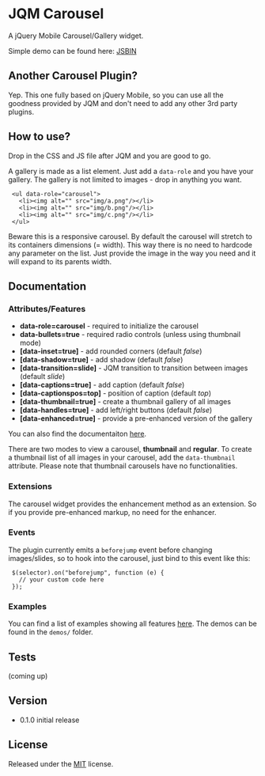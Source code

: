 JQM Carousel
========================================

A jQuery Mobile Carousel/Gallery widget.

Simple demo can be found here: [JSBIN](http://jsbin.com/ofuhaw/1283/)


Another Carousel Plugin?
-------------
Yep. This one fully based on jQuery Mobile, so you can use all the goodness
provided by JQM and don't need to add any other 3rd party plugins.


How to use?
-------------
Drop in the CSS and JS file after JQM and you are good to go.

A gallery is made as a list element. Just add a `data-role` and you have your
gallery. The gallery is not limited to images - drop in anything you want.


     <ul data-role="carousel">
       <li><img alt="" src="img/a.png"/></li>
       <li><img alt="" src="img/b.png"/></li>
       <li><img alt="" src="img/c.png"/></li>
     </ul>


Beware this is a responsive carousel. By default the carousel will stretch to
its containers dimensions (= width). This way there is no need to hardcode any
parameter on the list. Just provide the image in the way you need and it will 
expand to its parents width.


Documentation
-------------

### Attributes/Features

  * **data-role=carousel** - required to initialize the carousel
  * **data-bullets=true** - required radio controls (unless using thumbnail mode)
  * **[data-inset=true]** - add rounded corners (default _false_)
  * **[data-shadow=true]** - add shadow (default _false_)
  * **[data-transition=slide]** - JQM transition to transition between images (default _slide_)
  * **[data-captions=true]** - add caption (default _false_)
  * **[data-captionspos=top]** - position of caption (default _top_)
  * **[data-thumbnail=true]** - create a thumbnail gallery of all images
  * **[data-handles=true]** - add left/right buttons (default _false_)
  * **[data-enhanced=true]** - provide a pre-enhanced version of the gallery

You can also find the documentaiton [here](http://frequent.github.io/documentation.html).

There are two modes to view a carousel, **thumbnail** and **regular**. To create
a thumbnail list of all images in your carousel, add the `data-thumbnail` attribute.
Please note that thumbnail carousels have no functionalities. 

### Extensions

The carousel widget provides the enhancement method as an extension. So if you
provide pre-enhanced markup, no need for the enhancer.

### Events

The plugin currently emits a `beforejump` event before changing images/slides, so
to hook into the carousel, just bind to this event like this:


     $(selector).on("beforejump", function (e) {
       // your custom code here
     });



### Examples

You can find a list of examples showing all features [here](http://frequent.github.io/examples.html).
The demos can be found in the `demos/` folder.


Tests
-------------
(coming up)


Version
-------------
 *	0.1.0 		initial release


License
-------

Released under the [MIT](LICENSE?raw=1) license.
